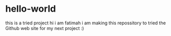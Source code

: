 # hello-world
this is a tried project 
hi 
i am fatimah 
i am making this repossitory to tried the Github web site for my next project :)
